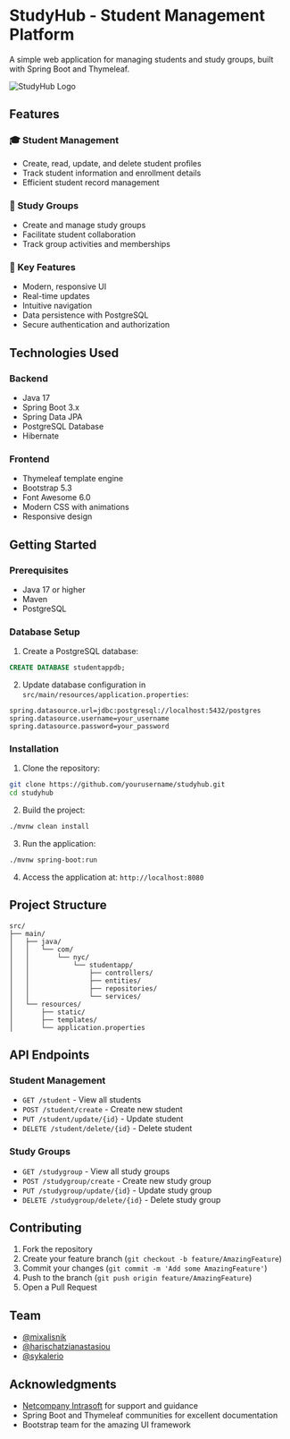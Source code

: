# StudyHub - Student Management Platform

A simple web application for managing students and study groups, built with Spring Boot and Thymeleaf.

![StudyHub Logo](src/main/resources/static/images/studyhub-logo.png)

## Features

### 🎓 Student Management
- Create, read, update, and delete student profiles
- Track student information and enrollment details
- Efficient student record management

### 👥 Study Groups
- Create and manage study groups
- Facilitate student collaboration
- Track group activities and memberships

### 🎯 Key Features
- Modern, responsive UI
- Real-time updates
- Intuitive navigation
- Data persistence with PostgreSQL
- Secure authentication and authorization

## Technologies Used

### Backend
- Java 17
- Spring Boot 3.x
- Spring Data JPA
- PostgreSQL Database
- Hibernate

### Frontend
- Thymeleaf template engine
- Bootstrap 5.3
- Font Awesome 6.0
- Modern CSS with animations
- Responsive design

## Getting Started

### Prerequisites
- Java 17 or higher
- Maven
- PostgreSQL

### Database Setup
1. Create a PostgreSQL database:
```sql
CREATE DATABASE studentappdb;
```

2. Update database configuration in `src/main/resources/application.properties`:
```properties
spring.datasource.url=jdbc:postgresql://localhost:5432/postgres
spring.datasource.username=your_username
spring.datasource.password=your_password
```

### Installation

1. Clone the repository:
```bash
git clone https://github.com/yourusername/studyhub.git
cd studyhub
```

2. Build the project:
```bash
./mvnw clean install
```

3. Run the application:
```bash
./mvnw spring-boot:run
```

4. Access the application at: `http://localhost:8080`

## Project Structure

```
src/
├── main/
│   ├── java/
│   │   └── com/
│   │       └── nyc/
│   │           └── studentapp/
│   │               ├── controllers/
│   │               ├── entities/
│   │               ├── repositories/
│   │               └── services/
│   └── resources/
│       ├── static/
│       ├── templates/
│       └── application.properties
```

## API Endpoints

### Student Management
- `GET /student` - View all students
- `POST /student/create` - Create new student
- `PUT /student/update/{id}` - Update student
- `DELETE /student/delete/{id}` - Delete student

### Study Groups
- `GET /studygroup` - View all study groups
- `POST /studygroup/create` - Create new study group
- `PUT /studygroup/update/{id}` - Update study group
- `DELETE /studygroup/delete/{id}` - Delete study group

## Contributing

1. Fork the repository
2. Create your feature branch (`git checkout -b feature/AmazingFeature`)
3. Commit your changes (`git commit -m 'Add some AmazingFeature'`)
4. Push to the branch (`git push origin feature/AmazingFeature`)
5. Open a Pull Request

## Team

- [@mixalisnik](https://github.com/mixalisnik/)
- [@harischatzianastasiou](https://github.com/harischatzianastasiou)
- [@sykalerio](https://github.com/sykalerio)

## Acknowledgments

- [Netcompany Intrasoft](https://www.netcompany-intrasoft.com/) for support and guidance
- Spring Boot and Thymeleaf communities for excellent documentation
- Bootstrap team for the amazing UI framework
